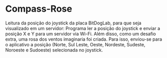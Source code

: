 # Compass-Rose
 Leitura da posição do joystick da placa BitDogLab, para que seja visualizado em um servidor: Programa ler a posição do joystick e enviar a posição X e Y para um servidor via Wi-Fi. Além disso, como um desafio extra, uma rosa dos ventos imaginaria foi criada.  Para isso, enviou-se para o aplicativo a posição (Norte, Sul Leste, Oeste, Nordeste, Sudeste, Noroeste e Sudoeste) selecionada no joystick.
